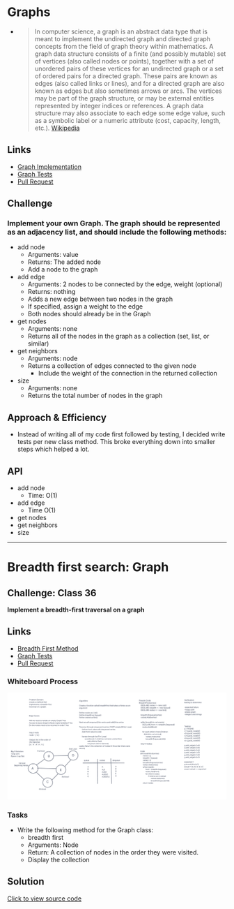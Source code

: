 # Graphs
- > In computer science, a graph is an abstract data type that is meant to implement the undirected graph and directed graph concepts from the field of graph theory within mathematics. A graph data structure consists of a finite (and possibly mutable) set of vertices (also called nodes or points), together with a set of unordered pairs of these vertices for an undirected graph or a set of ordered pairs for a directed graph. These pairs are known as edges (also called links or lines), and for a directed graph are also known as edges but also sometimes arrows or arcs. The vertices may be part of the graph structure, or may be external entities represented by integer indices or references. A graph data structure may also associate to each edge some edge value, such as a symbolic label or a numeric attribute (cost, capacity, length, etc.). [Wikipedia](https://en.wikipedia.org/wiki/Graph_(abstract_data_type))

## Links
- [Graph Implementation](graph.py)
- [Graph Tests](tests/../../../tests/test_graph.py)
- [Pull Request](https://github.com/ponceedi000/data-structures-and-algorithms/pull/39)

## Challenge
### Implement your own Graph. The graph should be represented as an adjacency list, and should include the following methods:

- add node
  * Arguments: value
  * Returns: The added node
  * Add a node to the graph
- add edge
  * Arguments: 2 nodes to be connected by the edge, weight (optional)
  * Returns: nothing
  * Adds a new edge between two nodes in the graph
  * If specified, assign a weight to the edge
  * Both nodes should already be in the Graph
- get nodes
  * Arguments: none
  * Returns all of the nodes in the graph as a collection (set, list, or similar)
- get neighbors
  * Arguments: node
  * Returns a collection of edges connected to the given node
    * Include the weight of the connection in the returned collection
- size
  * Arguments: none
  * Returns the total number of nodes in the graph

## Approach & Efficiency
- Instead of writing all of my code first followed by testing, I decided write tests per new class method. This broke everything down into smaller steps which helped a lot.

## API
- add node
  - Time: O(1)
- add edge
  - Time O(1)
- get nodes
- get neighbors
- size

***

# Breadth first search: Graph

## Challenge: Class 36
**Implement a breadth-first traversal on a graph**

## Links

- [Breadth First Method](graph.py)
- [Graph Tests](tests/../../../tests/test_graph_breadth_first.py)
- [Pull Request]()


### Whiteboard Process

![breadth first graph whiteboard](img/breadthfirst_graph.png)

### Tasks

- Write the following method for the Graph class:
  * breadth first
  * Arguments: Node
  * Return: A collection of nodes in the order they were visited.
  * Display the collection

## Solution

[Click to view source code](graph.py)

